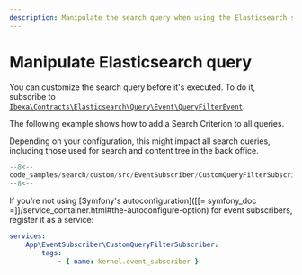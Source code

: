 ```yaml
---
description: Manipulate the search query when using the Elasticsearch search engine.
---
```


# Manipulate Elasticsearch query

You can customize the search query before it's executed.
To do it, subscribe to [`Ibexa\Contracts\Elasticsearch\Query\Event\QueryFilterEvent`](../../api/php_api/php_api_reference/classes/Ibexa-Contracts-Elasticsearch-Query-Event-QueryFilterEvent.html).

The following example shows how to add a Search Criterion to all queries.

Depending on your configuration, this might impact all search queries, including those used for search and content tree in the back office.

``` php hl_lines="34"
--8<--
code_samples/search/custom/src/EventSubscriber/CustomQueryFilterSubscriber.php
--8<--
```

If you're not using [Symfony's autoconfiguration]([[= symfony_doc =]]/service_container.html#the-autoconfigure-option)
for event subscribers, register it as a service:

``` yaml
services:
    App\EventSubscriber\CustomQueryFilterSubscriber:
        tags:
            - { name: kernel.event_subscriber }
```

